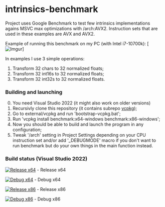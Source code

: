 # intrinsics-benchmark

Project uses Google Benchmark to test few intrinsics implementations agains MSVC max optimizations with /arch:AVX2.
Instruction sets that are used in these examples are AVX and AVX2.

Example of running this benchmark on my PC (with Intel i7-10700k):
[![Imgur](https://imgur.com/Wjggwe2)]

In examples I use 3 simple operations:
1. Transform 32 chars to 32 normalized floats;
2. Transform 32 int16s to 32 normalized floats;
3. Transform 32 int32s to 32 normalized floats.

### Building and launching
0. You need Visual Studio 2022 (it might also work on older versions)
1. Recursivly clone this repository (it contains subrepo [vcpkg](https://github.com/microsoft/vcpkg));
2. Go to external/vcpkg and run 'bootstrap-vcpkg.bat';
3. Run 'vcpkg install benchmark:x64-windows benchmark:x86-windows';
4. Now you should be able to build and launch the program in any configuration;
5. Tweak '/arch' setting in Project Settings depending on your CPU instruction set and/or add '_DEBUGMODE' macro if you don't want to run benchmark but do your own things in the main function instead.

### Build status (Visual Studio 2022)
[![Release x64](https://ci.appveyor.com/api/projects/status/2xgnc4cguseu42gd/branch/main?svg=true)](https://ci.appveyor.com/project/SleepingSoul/intrinsics-benchmark/branch/main) - Release x64

[![Debug x64](https://ci.appveyor.com/api/projects/status/x82xih3ve3jg9789/branch/main?svg=true)](https://ci.appveyor.com/project/SleepingSoul/intrinsics-benchmark-shqem/branch/main) - Debug x64

[![Release x86](https://ci.appveyor.com/api/projects/status/novl5bhagvxo74b7/branch/main?svg=true)](https://ci.appveyor.com/project/SleepingSoul/intrinsics-benchmark-62qf6/branch/main) - Release x86

[![Debug x86](https://ci.appveyor.com/api/projects/status/ebay6cku1eiyk8rq/branch/main?svg=true)](https://ci.appveyor.com/project/SleepingSoul/intrinsics-benchmark-3rc5k/branch/main) - Debug x86
